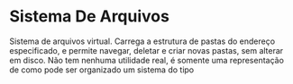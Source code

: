 # Sistema De Arquivos
Sistema de arquivos virtual.
Carrega a estrutura de pastas do endereço especificado, e permite navegar, deletar e criar novas
pastas, sem alterar em disco. 
Não tem nenhuma utilidade real, é somente uma representação de como pode ser organizado um
sistema do tipo
